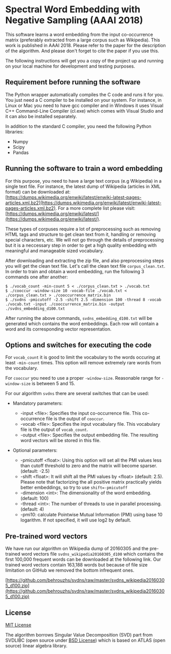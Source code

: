 # Spectral Word Embedding with Negative Sampling (AAAI 2018)

This software learns a word embedding from the input co-occurrence matrix (preferably extracted from a large corpus such as Wikipedia). This work is published in AAAI 2018. Please refer to the paper for the description of the algorithm. And please don't forget to cite the paper if you use this.

The following instructions will get you a copy of the project up and running on your local machine for development and testing purposes.

## Requirement before running the software

The Python wrapper automatically compiles the C code and runs it for you. You just need a C compiler to be installed on your system. For instance, in Linux or Mac you need to have gcc compiler and in Windows it uses Visual C++ Command-Line Compiler (cl.exe) which comes with Visual Studio and it can also be installed separately.

In addition to the standard C compiler, you need the following Python libraries:
* Numpy
* Scipy
* Pandas

## Running the software to train a word embedding

For this purpose, you need to have a large text corpus (e.g Wikipedia) in a single text file. For instance, the latest dump of Wikipedia (articles in XML format) can be downloaded at: [https://dumps.wikimedia.org/enwiki/latest/enwiki-latest-pages-articles.xml.bz2](https://dumps.wikimedia.org/enwiki/latest/enwiki-latest-pages-articles.xml.bz2). For a more complete list please visit: [https://dumps.wikimedia.org/enwiki/latest/](https://dumps.wikimedia.org/enwiki/latest/).

These types of corpuses require a lot of preprocessing such as removing HTML tags and structure to get clean text from it, handling or removing special characters, etc. We will not go through the details of preprocessing but it is a neccessary step in order to get a high quality embedding with meaningful and manageable sized vocabulary.

After downloading and extracting the zip file, and also preprocessing steps you will get the clean text file. Let's call the clean text file `corpus_clean.txt`. In order to train and obtain a word embedding, run the following 3 commands one after another:

```
$ ./vocab_count -min-count 5 < ./corpus_clean.txt > ./vocab.txt
$ ./cooccur -window-size 10 -vocab-file ./vocab.txt < ./corpus_clean.txt > ./cooccurrence_matrix.bin
$ ./svdns -pmicutoff -2.5 -shift 2.5 -dimension 100 -thread 8 -vocab ./vocab.txt -input ./cooccurrence_matrix.bin -output ./svdns_embedding_d100.txt
```

After running the above commands, `svdns_embedding_d100.txt` will be generated which contains the word embeddings. Each row will contain a word and its corresponding vector representation.

## Options and switches for executing the code

For `vocab_count` it is good to limit the vocabulary to the words occuring at least `-min-count` times. This option will remove extremely rare words from the vocabulary.

For `cooccur` you need to use a proper `-window-size`. Reasonable range for `-window-size` is between 5 and 15.

For our algorithm `svdns` there are several switches that can be used:

* Mandatory parameters:
  * -input \<file\>: Specifies the input co-occurrence file. This co-occurrence file is the output of `cooccur`.
  * -vocab \<file\>: Specifies the input vocabulary file. This vocabulary file is the output of `vocab_count`.
  * -output \<file\>: Specifies the output embedding file. The resulting word vectors will be stored in this file.
  
* Optional parameters:
  * -pmicutoff \<float\>: Using this option will set all the PMI values less than cutoff threshold to zero and the matrix will become sparser. (default: -2.5)
  * -shift \<float\>: It will shift all the PMI values by \<float\> (default: 2.5). Please note that factorizing the all positive matrix practically yields better embeddings, so try to use `shift=-pmicutoff`
  * -dimension \<int\>: The dimensionality of the word embedding. (default: 100)
  * -thread \<int\>: The number of threads to use in parallel processing. (default: 4)
  * -pmi10: calculate Pointwise Mutual Information (PMI) using base 10 logarithm. If not specified, it will use log2 by default.

## Pre-trained word vectors

We have run our algorithm on Wikipedia dump of 20160305 and the pre-trained word vectors file `svdns_wikipedia20160305_d100` which contains the first 100,000 frequent words can be downloaded at the following link. Our trained word vectors contain 163,188 words but because of file size limitation on GitHub we removed the bottom infrequent ones.

[https://github.com/behrouzhs/svdns/raw/master/svdns_wikipedia20160305_d100.zip](https://github.com/behrouzhs/svdns/raw/master/svdns_wikipedia20160305_d100.zip)

## License

[MIT License](https://opensource.org/licenses/MIT)

The algorithm borrows Singular Value Decomposition (SVD) part from SVDLIBC (open source under [BSD License](https://tedlab.mit.edu/~dr/SVDLIBC/license.html)) which is based on ATLAS (open source) linear algebra library.


